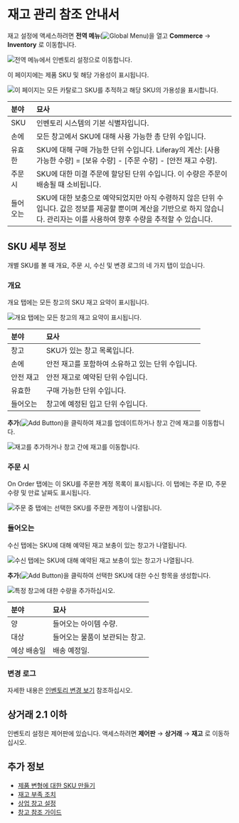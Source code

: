 # 재고 관리 참조 안내서

재고 설정에 액세스하려면 **전역 메뉴**(![Global Menu](../images/icon-applications-menu.png))을 열고 **Commerce** &rarr; **Inventory** 로 이동합니다.

![전역 메뉴에서 인벤토리 설정으로 이동합니다.](./inventory-management-reference-guide/images/01.png)

이 페이지에는 제품 SKU 및 해당 가용성이 표시됩니다.

![이 페이지는 모든 카탈로그 SKU를 추적하고 해당 SKU의 가용성을 표시합니다.](./inventory-management-reference-guide/images/02.png)

| 분야   | 묘사                                                                                                       |
|:---- |:-------------------------------------------------------------------------------------------------------- |
| SKU  | 인벤토리 시스템의 기본 식별자입니다.                                                                                     |
| 손에   | 모든 창고에서 SKU에 대해 사용 가능한 총 단위 수입니다.                                                                        |
| 유효한  | SKU에 대해 구매 가능한 단위 수입니다. Liferay의 계산: [사용 가능한 수량] = [보유 수량] - [주문 수량] - [안전 재고 수량].                       |
| 주문 시 | SKU에 대한 미결 주문에 할당된 단위 수입니다. 이 수량은 주문이 배송될 때 소비됩니다.                                                       |
| 들어오는 | SKU에 대한 보충으로 예약되었지만 아직 수령하지 않은 단위 수입니다. 값은 정보를 제공할 뿐이며 계산을 기반으로 하지 않습니다. 관리자는 이를 사용하여 향후 수량을 추적할 수 있습니다. |

## SKU 세부 정보

개별 SKU를 볼 때 개요, 주문 시, 수신 및 변경 로그의 네 가지 탭이 있습니다.

### 개요

개요 탭에는 모든 창고의 SKU 재고 요약이 표시됩니다.

![개요 탭에는 모든 창고의 재고 요약이 표시됩니다.](./inventory-management-reference-guide/images/03.png)

| 분야    | 묘사                           |
|:----- |:---------------------------- |
| 창고    | SKU가 있는 창고 목록입니다.            |
| 손에    | 안전 재고를 포함하여 소유하고 있는 단위 수입니다. |
| 안전 재고 | 안전 재고로 예약된 단위 수입니다.          |
| 유효한   | 구매 가능한 단위 수입니다.              |
| 들어오는  | 창고에 예정된 입고 단위 수입니다.          |

**추가**(![Add Button](../images/icon-add.png))을 클릭하여 재고를 업데이트하거나 창고 간에 재고를 이동합니다.

![재고를 추가하거나 창고 간에 재고를 이동합니다.](./inventory-management-reference-guide/images/04.png)

### 주문 시

On Order 탭에는 이 SKU를 주문한 계정 목록이 표시됩니다. 이 탭에는 주문 ID, 주문 수량 및 만료 날짜도 표시됩니다.

![주문 중 탭에는 선택한 SKU를 주문한 계정이 나열됩니다.](./inventory-management-reference-guide/images/05.png)

### 들어오는

수신 탭에는 SKU에 대해 예약된 재고 보충이 있는 창고가 나열됩니다.

![수신 탭에는 SKU에 대해 예약된 재고 보충이 있는 창고가 나열됩니다.](./inventory-management-reference-guide/images/06.png)

**추가**(![Add Button](../images/icon-add.png))을 클릭하여 선택한 SKU에 대한 수신 항목을 생성합니다.

![특정 창고에 대한 수량을 추가하십시오.](./inventory-management-reference-guide/images/07.png)

| 분야     | 묘사                |
|:------ |:----------------- |
| 양      | 들어오는 아이템 수량.      |
| 대상     | 들어오는 물품이 보관되는 창고. |
| 예상 배송일 | 배송 예정일.           |

### 변경 로그

자세한 내용은 [인벤토리 변경 보기](./using-the-inventory-management-system.md#viewing-inventory-changes) 참조하십시오.

## 상거래 2.1 이하

인벤토리 설정은 제어판에 있습니다. 액세스하려면 **제어판** &rarr; **상거래** &rarr; **재고** 로 이동하십시오.

## 추가 정보

* [제품 변형에 대한 SKU 만들기](../product-management/creating-and-managing-products/products/creating-skus-for-product-variants.md)
* [재고 부족 조치](./low-stock-action.md)
* [상업 창고 설정](./setting-up-warehouses.md)
* [창고 참조 가이드](./warehouse-reference-guide.md)
